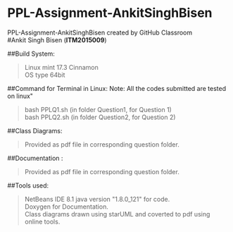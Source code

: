 # PPL-Assignment-AnkitSinghBisen
PPL-Assignment-AnkitSinghBisen created by GitHub Classroom <br />
#Ankit Singh Bisen (**ITM2015009**)

##Build System:
>Linux mint 17.3 Cinnamon<br />
>OS type 64bit

##Command for Terminal in Linux:
Note: All the codes submitted are tested on  linux"
>bash PPLQ1.sh        (in folder Question1, for Question 1)<br />
>bash PPLQ2.sh        (in folder Question2, for Question 2)<br />

##Class Diagrams:
>Provided as pdf file in corresponding question folder. 

##Documentation :
>Provided as pdf file in corresponding question folder. 

##Tools used:
>NetBeans IDE 8.1 java version "1.8.0_121" for code. <br />
>Doxygen for Documentation. <br />
>Class diagrams drawn using starUML and coverted to pdf using online tools.

